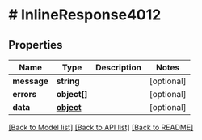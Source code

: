 # # InlineResponse4012

## Properties

Name | Type | Description | Notes
------------ | ------------- | ------------- | -------------
**message** | **string** |  | [optional] 
**errors** | **object[]** |  | [optional] 
**data** | [**object**](.md) |  | [optional] 

[[Back to Model list]](../../README.md#documentation-for-models) [[Back to API list]](../../README.md#documentation-for-api-endpoints) [[Back to README]](../../README.md)



